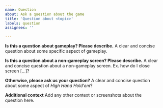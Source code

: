 ```yaml
---
name: Question
about: Ask a question about the game
title: 'Question about <topic>'
labels: question
assignees: ''

---
```


**Is this a question about gameplay? Please describe.**
A clear and concise question about some specific aspect of gameplay.

**Is this a question about a non-gameplay screen? Please describe.**
A clear and concise question about a non-gameplay screen. Ex. how do I close screen [...]?

**Otherwise, please ask us your question?**
A clear and concise question about some aspect of _High Hand Hold'em_?

**Additional context**
Add any other context or screenshots about the question here.
